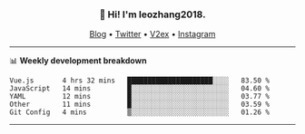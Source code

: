 <h3 align="center">👋 Hi! I'm leozhang2018.</h3>
<p align="center">
  <a href="https://code.leozhang2018.me">Blog</a> •
  <a href="https://twitter.com/leozhang2018">Twitter</a> •
  <a href="https://www.v2ex.com/member/leozhang">V2ex</a> •
  <a href="https://www.instagram.com/leozhanghere">Instagram</a>
</p>

-------

📊 **Weekly development breakdown**
<!--START_SECTION:waka-->
```text
Vue.js       4 hrs 32 mins   █████████████████████░░░░   83.50 % 
JavaScript   14 mins         █░░░░░░░░░░░░░░░░░░░░░░░░   04.60 % 
YAML         12 mins         █░░░░░░░░░░░░░░░░░░░░░░░░   03.77 % 
Other        11 mins         █░░░░░░░░░░░░░░░░░░░░░░░░   03.59 % 
Git Config   4 mins          ▒░░░░░░░░░░░░░░░░░░░░░░░░   01.26 % 
```
<!--END_SECTION:waka-->
-------
